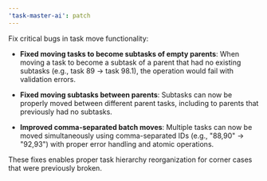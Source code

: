 ```yaml
---
'task-master-ai': patch
---
```


Fix critical bugs in task move functionality:

- **Fixed moving tasks to become subtasks of empty parents**: When moving a task to become a subtask of a parent that had no existing subtasks (e.g., task 89 → task 98.1), the operation would fail with validation errors.

- **Fixed moving subtasks between parents**: Subtasks can now be properly moved between different parent tasks, including to parents that previously had no subtasks.

- **Improved comma-separated batch moves**: Multiple tasks can now be moved simultaneously using comma-separated IDs (e.g., "88,90" → "92,93") with proper error handling and atomic operations.

These fixes enables proper task hierarchy reorganization for corner cases that were previously broken.

